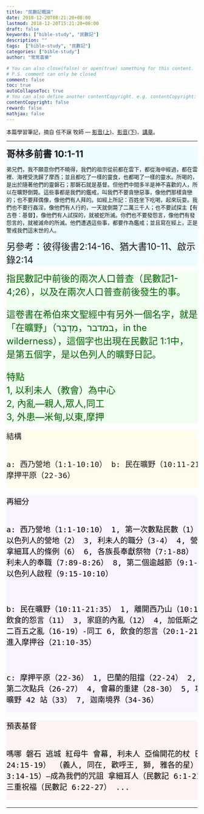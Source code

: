 ```yaml
---
title: "民數記概論"
date: 2018-12-20T08:21:20+08:00
lastmod: 2018-12-20T15:21:20+08:00
draft: false
keywords: ["bible-study", "民數記"]
description: ""
tags:  ["bible-study", "民數記"]
categories: ["bible-study"]
author: "常常喜樂"

# You can also close(false) or open(true) something for this content.
# P.S. comment can only be closed
comment: false
toc: true
autoCollapseToc: true
# You can also define another contentCopyright. e.g. contentCopyright: "This is another copyright."
contentCopyright: false
reward: false
mathjax: false
---
```


本篇學習筆記，摘自 任不寐 牧師 — [影音(上)](https://www.youtube.com/watch?v=KYSYtCPoE4g)、[影音(下)](https://www.youtube.com/watch?v=l3O1_2ZB0YY)、[講章](http://www.bible.url.tw/bmzy-montrealccc-com/2015-07-23-778.html)。

---

<div style="background-color:#ECFCFF"><font size="5"><b>哥林多前書 10:1-11</b></font><p>
弟兄們，我不願意你們不曉得，我們的祖宗從前都在雲下，都從海中經過，都在雲裡、海裡受洗歸了摩西；並且都吃了一樣的靈食，也都喝了一樣的靈水。所喝的，是出於隨著他們的靈磐石；那磐石就是基督。但他們中間多半是神不喜歡的人，所以在曠野倒斃。這些事都是我們的鑑戒，叫我們不要貪戀惡事，像他們那樣貪戀的；也不要拜偶像，像他們有人拜的。如經上所記：百姓坐下吃喝，起來玩耍。我們也不要行姦淫，像他們有人行的，一天就倒斃了二萬三千人；也不要試探主【有古卷：基督】，像他們有人試探的，就被蛇所滅。你們也不要發怨言，像他們有發怨言的，就被滅命的所滅。他們遭遇這些事，都要作為鑑戒；並且寫在經上，正是警戒我們這末世的人。<p>
<font size="5">另參考：彼得後書2:14-16、猶大書10-11、啟示錄2:14</font>
</div>

<div style="background-color:#F0FFF0"><font size="5", color="#006400">
指民數記中前後的兩次人口普查（民數記1-4;26），以及在兩次人口普查前後發生的事。<p>

這卷書在希伯來文聖經中有另外一個名字，就是「在曠野」（במדבר，מִדְבָּר，in the wilderness），這個字也出現在民數記 1:1中，是第五個字，是以色列人的曠野日記。<p>

特點<br>
1, 以利未人（教會）為中心<br>
2, 內亂—親人,眾人,同工<br>
3, 外患—米甸,以東,摩押
</font>
</div>

<div style="background-color:#FFFCEC"><font size="5">
<pre>
結構

a:  西乃營地（1:1-10:10）
    b:  民在曠野（10:11-21:35）
c:  摩押平原（22-36）
</pre>
</font>
</div>

<div style="background-color:#FAF4FF"><font size="5", color="#000000">
<pre>
再細分

a:  西乃營地（1:1-10:10）
1,  第一次數點民數（1）
    2,  以色列人的營地（2）
        3,  利未人的職分（3-4）
            4,  營地的各種律法（5）
                5,  拿細耳人的條例（6）
            6,  各族長奉獻祭物（7:1-88）
        7,  利未人的奉職（7:89-8:26）
    8,  第二個逾越節（9:1-14）
9,  以色列人啟程（9:15-10:10）

b:  民在曠野（10:11-21:35）
1,  離開西乃山（10:11–36）
    2,  飲食的怨言（11）
        3,  家庭的內亂（12）
            4,  加低斯之變（13-15）
        5,  二百五之亂（16-19）-同工
    6,  飲食的怨言（20:1-21:9）
7,  進入摩押谷（21:10-35）

c:  摩押平原（22-36）
1,  巴蘭的阻擋（22-24）
    2,  什亭的淫亂（25）
        3,  第二次點兵（26-27）
            4,  會幕的重建（28-30）
        5,  攻擊米甸人（31-32）
    6,  曠野 42 站（33）
7,  迦南境界（34-36）
</pre>
</font>
</div>

<div style="background-color:#FFF3F3"><font size="5", color="#000000">
<pre>
預表基督

嗎哪
磐石
逃城
紅母牛
會幕, 利未人
亞倫開花的杖
巴蘭四次預言（民數記 24:15-19）
（義人, 同在, 歡呼王, 獅, 雅各的星）
銅蛇（約翰福音 3:14-15）—成為我們的咒詛
拿細耳人（民數記 6:1-21）—從主而來的歸給主
三重祝福（民數記 6:22-27）
...
</pre>
</font>
</div>

---